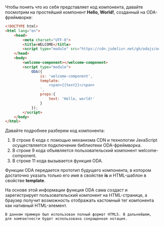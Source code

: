 Чтобы понять что из себя представляет код компонента, давайте посмотрим на простейший компонент **Hello, World!**, созданный на ODA-фреймворке:

```html run_line_edit
<!DOCTYPE html>
<html lang="en">
    <head>
        <meta charset="UTF-8">
        <title>WELCOME</title>
        <script type="module" src="https://cdn.jsdelivr.net/gh/odajs/oda-framework/oda.js"></script>
    </head>
    <body>
        <welcome-component></welcome-component>
        <script type="module">
            ODA({
                is: 'welcome-component',
                template: `
                    <span>{{text}}</span>
                `,
                props:{
                    text: 'Hello, world!'
                }
            });
        </script>
    </body>
</html>
```

Давайте подробнее разберем код компонента:

1. В строке 6 кода с помощью механизма CDN и технологии JavaScript осуществляется подключение библиотеки ODA-фреймворка.
1. В строке 9 кода объявляется пользовательский компонент welcome-component.
1. В строке 11 кода вызывается функция ODA.

Функции ODA передается прототип будущего компонента, в котором достаточно указать только его имя в свойстве **is** и HTML-шаблон в свойстве **template**.

На основе этой информации функция ODA сама создаст и зарегистрирует пользовательский компонент на HTML-странице, а браузер получит возможность отображать кастомный тег компонента как нативный HTML-элемент.

```info_md
В данном примере был использован полный формат HTML5. В дальнейшем, для компактности будет использована сокращенная нотация.
```
